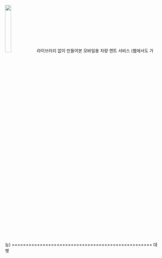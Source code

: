 <img width="20%" src="https://github.com/Moozzang-Bassman/rent-a-car/assets/116330625/6aa42f85-f2cc-408b-9de6-45ab06bb81b3"/>
라이브러리 없이 만들어본 모바일용 차량 렌트 서비스 (웹에서도 가능)
==================================================
데헷
